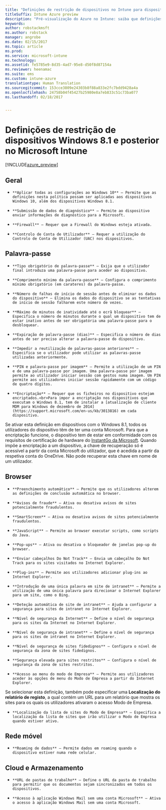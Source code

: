 ```yaml
---
title: "Definições de restrição de dispositivos no Intune para dispositivos Windows 8.1"
titleSuffix: Intune Azure preview
description: "Pré-visualização do Azure no Intune: saiba que definições do Intune pode utilizar para controlar as definições dos dispositivos e a funcionalidade em dispositivos Windows 8.1."
keywords: 
author: robstackmsft
ms.author: robstack
manager: angrobe
ms.date: 02/15/2017
ms.topic: article
ms.prod: 
ms.service: microsoft-intune
ms.technology: 
ms.assetid: fe5785e9-8d35-4ad7-95e8-d50f8d87154a
ms.reviewer: heenamac
ms.suite: ems
ms.custom: intune-azure
translationtype: Human Translation
ms.sourcegitcommit: 153cce3809e24303b8f88a833e2fc7bdd9428a4a
ms.openlocfilehash: 24758b04f45427b25980e8a7eb833c51c73ba077
ms.lasthandoff: 02/18/2017


---
```


# <a name="windows-81-and-later-device-restriction-settings-in-microsoft-intune"></a>Definições de restrição de dispositivos Windows 8.1 e posterior no Microsoft Intune

[!INCLUDE[azure_preview](../includes/azure_preview.md)]

## <a name="general"></a>Geral
-     **Aplicar todas as configurações ao Windows 10** – Permite que as definições nesta política possam ser aplicadas aos dispositivos Windows 10, além dos dispositivos Windows 8.1.
-     **Submissão de dados de diagnóstico** – Permite ao dispositivo enviar informações de diagnóstico para a Microsoft.
-     **Firewall** – Requer que a Firewall do Windows esteja ativada.
-     **Controlo de Conta de Utilizador** – Requer a utilização do Controlo de Conta de Utilizador (UAC) nos dispositivos.
## <a name="password"></a>Palavra-passe
-     **Tipo obrigatório de palavra-passe** – Exija que o utilizador final introduza uma palavra-passe para aceder ao dispositivo.
-     **Comprimento mínimo da palavra-passe** – Configura o comprimento mínimo obrigatório (em carateres) da palavra-passe.
-     **Número de falhas de início de sessão antes de eliminar os dados do dispositivo** – Elimina os dados do dispositivo se as tentativas de início de sessão falharem este número de vezes.
-     **Máximo de minutos de inatividade até o ecrã bloquear** – Especifica o número de minutos durante o qual um dispositivo tem de estar inativo antes de ser obrigatória uma palavra-passe para o desbloquear.
-     **Expiração de palavra-passe (dias)** – Especifica o número de dias antes de ser preciso alterar a palavra-passe do dispositivo.
-     **Impedir a reutilização de palavras-passe anteriores** – Especifica se o utilizador pode utilizar as palavras-passe utilizadas anteriormente.
-     **PIN e palavra-passe por imagem** – Permite a utilização de um PIN e de uma palavra-passe por imagem. Uma palavra-passe por imagem permite ao utilizador iniciar sessão com gestos numa imagem. Um PIN permite aos utilizadores iniciar sessão rapidamente com um código de quatro dígitos.
-     **Encriptação** – Requer que os ficheiros no dispositivo estejam encriptados.<br>Para impor a encriptação nos dispositivos que executam o Windows 8.1, tem de instalar a [atualização de cliente MDM para Windows de dezembro de 2014](https://support.microsoft.com/en-us/kb/3013816) em cada dispositivo.
Se ativar esta definição em dispositivos com o Windows 8.1, todos os utilizadores do dispositivo têm de ter uma conta Microsoft.
Para que a encriptação funcione, o dispositivo tem de estar em conformidade com os requisitos de certificação de hardware do [InstantGo da Microsoft](https://blogs.windows.com/windowsexperience/2014/06/19/instantgo-a-better-way-to-sleep/#IBHULcTfI4PokO8X.97).
Quando impõe a encriptação a um dispositivo, a chave de recuperação só é acessível a partir da conta Microsoft do utilizador, que é acedida a partir da respetiva conta do OneDrive. Não pode recuperar esta chave em nome de um utilizador.     



## <a name="browser"></a>Browser
-     **Preenchimento automático** – Permite que os utilizadores alterem as definições de conclusão automática no browser.
-     **Avisos de fraude** – Ativa ou desativa avisos de sites potencialmente fraudulentos.
-     **SmartScreen** – Ativa ou desativa avisos de sites potencialmente fraudulentos.
-     **JavaScript** – Permite ao browser executar scripts, como scripts do Java.
-     **Pop-ups** – Ativa ou desativa o bloqueador de janelas pop-up do browser.
-     **Enviar cabeçalhos Do Not Track** – Envia um cabeçalho Do Not Track para os sites visitados no Internet Explorer.
-     **Plug-ins** – Permite aos utilizadores adicionar plug-ins ao Internet Explorer.
-     **Introdução de uma única palavra em site de intranet** – Permite a utilização de uma única palavra para direcionar o Internet Explorer para um site, como o Bing.
-     **Deteção automática de site de intranet** – Ajuda a configurar a segurança para sites de intranet no Internet Explorer.
-     **Nível de segurança da Internet** – Define o nível de segurança para os sites da Internet no Internet Explorer.
-     **Nível de segurança de intranet** – Define o nível de segurança para os sites de intranet no Internet Explorer.
-     **Nível de segurança de sites fidedignos** – Configura o nível de segurança da zona de sites fidedignos.
-     **Segurança elevada para sites restritos** – Configura o nível de segurança da zona de sites restritos.
-     **Acesso ao menu do modo de Empresa** – Permite aos utilizadores aceder às opções de menu do Modo de Empresa a partir do Internet Explorer.
Se selecionar esta definição, também pode especificar uma **Localização do relatório de registo**, a qual contém um URL para um relatório que mostra os sites para os quais os utilizadores ativaram o acesso Modo de Empresa.
-     **Localização da lista de sites do Modo de Empresa** – Especifica a localização da lista de sites que irão utilizar o Modo de Empresa quando estiver ativo.
## <a name="cellular"></a>Rede móvel
-     **Roaming de dados** – Permite dados em roaming quando o dispositivo estiver numa rede celular.
## <a name="cloud-and-storage"></a>Cloud e Armazenamento
-     **URL de pastas de trabalho** – Define o URL da pasta de trabalho para permitir que os documentos sejam sincronizados em todos os dispositivos.
-     **Acesso à aplicação Windows Mail sem uma conta Microsoft** – Ativa o acesso à aplicação Windows Mail sem uma conta Microsoft.     

